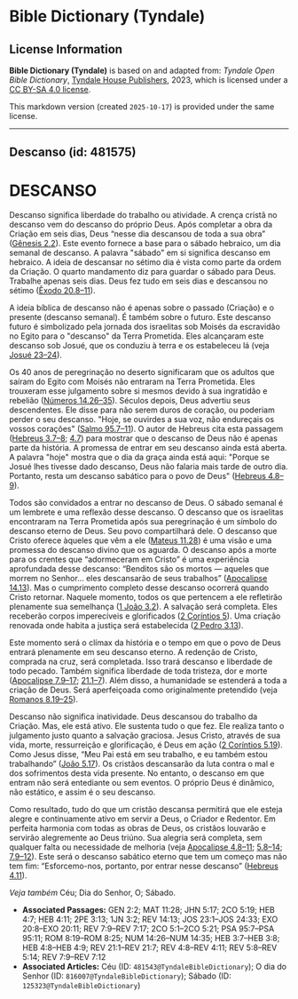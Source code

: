 # Bible Dictionary (Tyndale)

## License Information

**Bible Dictionary (Tyndale)** is based on and adapted from: _Tyndale Open Bible Dictionary_, [Tyndale House Publishers](https://tyndaleopenresources.com/), 2023, which is licensed under a [CC BY-SA 4.0 license](https://creativecommons.org/licenses/by-sa/4.0/legalcode.en).

This markdown version (created `2025-10-17`) is provided under the same license.



--------------------------------

## Descanso (id: 481575)

DESCANSO
========

Descanso significa liberdade do trabalho ou atividade. A crença cristã no descanso vem do descanso do próprio Deus. Após completar a obra da Criação em seis dias, Deus “nesse dia descansou de toda a sua obra” ([Gênesis 2\.2](https://ref.ly/Gen2:2)). Este evento fornece a base para o sábado hebraico, um dia semanal de descanso. A palavra "sábado" em si significa descanso em hebraico. A ideia de descansar no sétimo dia é vista como parte da ordem da Criação. O quarto mandamento diz para guardar o sábado para Deus. Trabalhe apenas seis dias. Deus fez tudo em seis dias e descansou no sétimo ([Êxodo 20\.8–11](https://ref.ly/Exod20:8-Exod20:11)).

A ideia bíblica de descanso não é apenas sobre o passado (Criação) e o presente (descanso semanal). É também sobre o futuro. Este descanso futuro é simbolizado pela jornada dos israelitas sob Moisés da escravidão no Egito para o "descanso" da Terra Prometida. Eles alcançaram este descanso sob Josué, que os conduziu à terra e os estabeleceu lá (veja [Josué 23–24](https://ref.ly/Josh23:1-Josh24:33)).

Os 40 anos de peregrinação no deserto significaram que os adultos que saíram do Egito com Moisés não entraram na Terra Prometida. Eles trouxeram esse julgamento sobre si mesmos devido à sua ingratidão e rebelião ([Números 14\.26–35](https://ref.ly/Num14:26-Num14:35)). Séculos depois, Deus advertiu seus descendentes. Ele disse para não serem duros de coração, ou poderiam perder o seu descanso. "Hoje, se ouvirdes a sua voz, não endureçais os vossos corações" ([Salmo 95\.7–11](https://ref.ly/Ps95:7-Ps95:11)). O autor de Hebreus cita esta passagem ([Hebreus 3\.7–8](https://ref.ly/Heb3:7-Heb3:8); [4\.7](https://ref.ly/Heb4:7)) para mostrar que o descanso de Deus não é apenas parte da história. A promessa de entrar em seu descanso ainda está aberta. A palavra "hoje" mostra que o dia da graça ainda está aqui: "Porque se Josué lhes tivesse dado descanso, Deus não falaria mais tarde de outro dia. Portanto, resta um descanso sabático para o povo de Deus" ([Hebreus 4\.8–9](https://ref.ly/Heb4:8-Heb4:9)).

Todos são convidados a entrar no descanso de Deus. O sábado semanal é um lembrete e uma reflexão desse descanso. O descanso que os israelitas encontraram na Terra Prometida após sua peregrinação é um símbolo do descanso eterno de Deus. Seu povo compartilhará dele. O descanso que Cristo oferece àqueles que vêm a ele ([Mateus 11\.28](https://ref.ly/Matt11:28)) é uma visão e uma promessa do descanso divino que os aguarda. O descanso após a morte para os crentes que “adormeceram em Cristo” é uma experiência aprofundada desse descanso: “Benditos são os mortos — aqueles que morrem no Senhor... eles descansarão de seus trabalhos” ([Apocalipse 14\.13](https://ref.ly/Rev14:13)). Mas o cumprimento completo desse descanso ocorrerá quando Cristo retornar. Naquele momento, todos os que pertencem a ele refletirão plenamente sua semelhança ([1 João 3\.2](https://ref.ly/1John3:2)). A salvação será completa. Eles receberão corpos imperecíveis e glorificados ([2 Coríntios 5](https://ref.ly/2Cor5:1-2Cor5:21)). Uma criação renovada onde habita a justiça será estabelecida ([2 Pedro 3\.13](https://ref.ly/2Pet3:13)).

Este momento será o clímax da história e o tempo em que o povo de Deus entrará plenamente em seu descanso eterno. A redenção de Cristo, comprada na cruz, será completada. Isso trará descanso e liberdade de todo pecado. Também significa liberdade de toda tristeza, dor e morte ([Apocalipse 7\.9–17](https://ref.ly/Rev7:9-Rev7:17); [21\.1–7](https://ref.ly/Rev21:1-Rev21:7)). Além disso, a humanidade se estenderá a toda a criação de Deus. Será aperfeiçoada como originalmente pretendido (veja [Romanos 8\.19–25](https://ref.ly/Rom8:19-Rom8:25)).

Descanso não significa inatividade. Deus descansou do trabalho da Criação. Mas, ele está ativo. Ele sustenta tudo o que fez. Ele realiza tanto o julgamento justo quanto a salvação graciosa. Jesus Cristo, através de sua vida, morte, ressurreição e glorificação, é Deus em ação ([2 Coríntios 5\.19](https://ref.ly/2Cor5:19)). Como Jesus disse, “Meu Pai está em seu trabalho, e eu também estou trabalhando” ([João 5\.17](https://ref.ly/John5:17)). Os cristãos descansarão da luta contra o mal e dos sofrimentos desta vida presente. No entanto, o descanso em que entram não será entediante ou sem eventos. O próprio Deus é dinâmico, não estático, e assim é o seu descanso.

Como resultado, tudo do que um cristão descansa permitirá que ele esteja alegre e continuamente ativo em servir a Deus, o Criador e Redentor. Em perfeita harmonia com todas as obras de Deus, os cristãos louvarão e servirão alegremente ao Deus triúno. Sua alegria será completa, sem qualquer falta ou necessidade de melhoria (veja [Apocalipse 4\.8–11](https://ref.ly/Rev4:8-Rev4:11); [5\.8–14](https://ref.ly/Rev5:8-Rev5:14); [7\.9–12](https://ref.ly/Rev7:9-Rev7:12)). Este será o descanso sabático eterno que tem um começo mas não tem fim: “Esforcemo\-nos, portanto, por entrar nesse descanso” ([Hebreus 4\.11](https://ref.ly/Heb4:11)).

*Veja também* Céu; Dia do Senhor, O; Sábado.

* **Associated Passages:** GEN 2:2; MAT 11:28; JHN 5:17; 2CO 5:19; HEB 4:7; HEB 4:11; 2PE 3:13; 1JN 3:2; REV 14:13; JOS 23:1–JOS 24:33; EXO 20:8–EXO 20:11; REV 7:9–REV 7:17; 2CO 5:1–2CO 5:21; PSA 95:7–PSA 95:11; ROM 8:19–ROM 8:25; NUM 14:26–NUM 14:35; HEB 3:7–HEB 3:8; HEB 4:8–HEB 4:9; REV 21:1–REV 21:7; REV 4:8–REV 4:11; REV 5:8–REV 5:14; REV 7:9–REV 7:12
* **Associated Articles:** Céu (ID: `481543@TyndaleBibleDictionary`); O dia do Senhor (ID: `816007@TyndaleBibleDictionary`); Sábado (ID: `125323@TyndaleBibleDictionary`)

